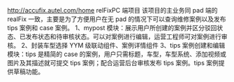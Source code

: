 http://accufix.autel.com/home
relFixPC 端项目
该项目的主业务同 pad 端的 realFix 一致，主要是为了方便用户在无 pad 的情况下可以查询维修案例以及发布 tips 案例和 case 案例。
1、mypost 模块：展示用户所创建的案例并区分驳回状态、已发布状态和待审核状态。可以对案例进行编辑，运营工程师可对案例进行审核。
2、封装车型选择 YYM 级联动组件、案例详情组件
3、tips 案例创建和编辑模块：tips 是精简的 case 的案例，用户只需标题，车型，车型系统、添加视频或图片及其描述就可提交 tips 案例；配合运营后台审核发布 tips 案例。tips 案例提供草稿功能。
